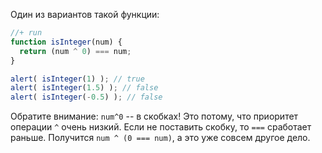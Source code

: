Один из вариантов такой функции:

```js
//+ run
function isInteger(num) {
  return (num ^ 0) === num;
}

alert( isInteger(1) ); // true
alert( isInteger(1.5) ); // false
alert( isInteger(-0.5) ); // false
```

Обратите внимание: `num^0` -- в скобках! Это потому, что приоритет операции `^` очень низкий. Если не поставить скобку, то `===` сработает раньше. Получится `num ^ (0 === num)`, а это уже совсем другое дело.